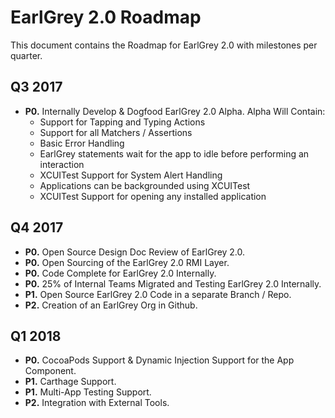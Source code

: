 # EarlGrey 2.0 Roadmap

This document contains the Roadmap for EarlGrey 2.0 with milestones per quarter.

## Q3 2017

* **P0.** Internally Develop & Dogfood EarlGrey 2.0 Alpha. Alpha Will Contain:
  * Support for Tapping and Typing Actions
  * Support for all Matchers / Assertions
  * Basic Error Handling
  * EarlGrey statements wait for the app to idle before performing an interaction
  * XCUITest Support for System Alert Handling
  * Applications can be backgrounded using XCUITest
  * XCUITest Support for opening any installed application

## Q4 2017

* **P0.** Open Source Design Doc Review of EarlGrey 2.0.
* **P0.** Open Sourcing of the EarlGrey 2.0 RMI Layer.
* **P0.** Code Complete for EarlGrey 2.0 Internally.
* **P0.** 25% of Internal Teams Migrated and Testing EarlGrey 2.0 Internally.
* **P1.** Open Source EarlGrey 2.0 Code in a separate Branch / Repo.
* **P2.** Creation of an EarlGrey Org in Github.

## Q1 2018
* **P0.** CocoaPods Support & Dynamic Injection Support for the App Component.
* **P1.** Carthage Support.
* **P1.** Multi-App Testing Support.
* **P2.** Integration with External Tools.
